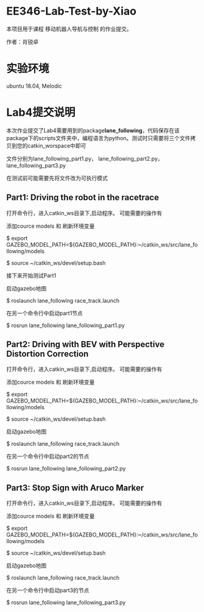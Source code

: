 # EE346-Lab-Test-by-Xiao
本项目用于课程 移动机器人导航与控制 的作业提交。

作者：肖锐卓

# 实验环境
ubuntu 18.04, Melodic

# Lab4提交说明
本次作业提交了Lab4需要用到的package**lane_following**，代码保存在该package下的scripts文件夹中，编程语言为python。测试时只需要将三个文件拷贝到您的catkin_worspace中即可 

文件分别为lane_following_part1.py， lane_following_part2.py， lane_following_part3.py

在测试前可能需要先将文件改为可执行模式

## Part1: Driving the robot in the racetrace
打开命令行，进入catkin_ws目录下,启动程序。
可能需要的操作有

添加cource models 和 刷新环境变量

$ export GAZEBO_MODEL_PATH=${GAZEBO_MODEL_PATH}:~/catkin_ws/src/lane_following/models

$ source ~/catkin_ws/devel/setup.bash


接下来开始测试Part1

 启动gazebo地图

$ roslaunch lane_following race_track.launch


在另一个命令行中启动part1节点

$ rosrun lane_following lane_following_part1.py


## Part2: Driving with BEV with Perspective Distortion Correction
打开命令行，进入catkin_ws目录下,启动程序。
可能需要的操作有

添加cource models 和 刷新环境变量

$ export GAZEBO_MODEL_PATH=${GAZEBO_MODEL_PATH}:~/catkin_ws/src/lane_following/models

$ source ~/catkin_ws/devel/setup.bash


启动gazebo地图

$ roslaunch lane_following race_track.launch


在另一个命令行中启动part2的节点


$ rosrun lane_following lane_following_part2.py



## Part3: Stop Sign with Aruco Marker
打开命令行，进入catkin_ws目录下,启动程序。
可能需要的操作有

添加cource models 和 刷新环境变量

$ export GAZEBO_MODEL_PATH=${GAZEBO_MODEL_PATH}:~/catkin_ws/src/lane_following/models

$ source ~/catkin_ws/devel/setup.bash


启动gazebo地图

$ roslaunch lane_following race_track.launch


在另一个命令行中启动part3的节点

$ rosrun lane_following lane_following_part3.py




